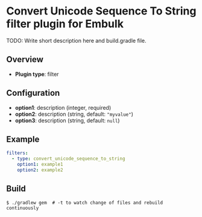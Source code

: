# Convert Unicode Sequence To String filter plugin for Embulk

TODO: Write short description here and build.gradle file.

## Overview

* **Plugin type**: filter

## Configuration

- **option1**: description (integer, required)
- **option2**: description (string, default: `"myvalue"`)
- **option3**: description (string, default: `null`)

## Example

```yaml
filters:
  - type: convert_unicode_sequence_to_string
    option1: example1
    option2: example2
```


## Build

```
$ ./gradlew gem  # -t to watch change of files and rebuild continuously
```
